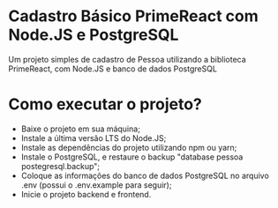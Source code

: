 # Cadastro Básico PrimeReact com Node.JS e PostgreSQL
Um projeto simples de cadastro de Pessoa utilizando a biblioteca PrimeReact, com Node.JS e banco de dados PostgreSQL


# Como executar o projeto?
- Baixe o projeto em sua máquina;
- Instale a última versão LTS do Node.JS;
- Instale as dependências do projeto utilizando npm ou yarn;
- Instale o PostgreSQL, e restaure o backup "database pessoa postegresql.backup";
- Coloque as informações do banco de dados PostgreSQL no arquivo .env (possui o .env.example para seguir);
- Inicie o projeto backend e frontend.
